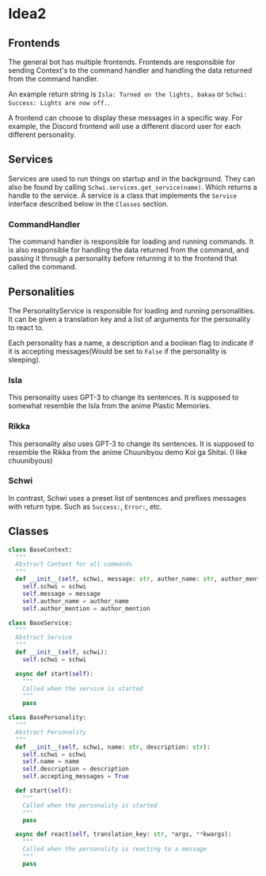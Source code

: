 # Idea2

## Frontends

The general bot has multiple frontends. Frontends are responsible for sending Context's to the command handler and
handling the data returned from the command handler.

An example return string is `Isla: Turned on the lights, bakaa` or `Schwi: Success: Lights are now off.`.

A frontend can choose to display these messages in a specific way. For example, the Discord frontend will use a
different discord user for each different personality.

## Services

Services are used to run things on startup and in the background. They can also be found by calling
`Schwi.services.get_service(name)`. Which returns a handle to the service. A service is a class that implements
the `Service` interface described below in the `Classes` section.

### CommandHandler

The command handler is responsible for loading and running commands. It is also responsible for handling the
data returned from the command, and passing it through a personality before returning it to the frontend that
called the command.

## Personalities

The PersonalityService is responsible for loading and running personalities. It can be given a translation key
and a list of arguments for the personality to react to.

Each personality has a name, a description and a boolean flag to indicate if it is accepting messages(Would be
set to `False` if the personality is sleeping).

### Isla

This personality uses GPT-3 to change its sentences. It is supposed to somewhat resemble the Isla from the
anime Plastic Memories.

### Rikka

This personality also uses GPT-3 to change its sentences. It is supposed to resemble the Rikka from the
anime Chuunibyou demo Koi ga Shitai. (I like chuunibyous)

### Schwi

In contrast, Schwi uses a preset list of sentences and prefixes messages with return type. Such as `Success:`,
`Error:`, etc.

## Classes

```py
class BaseContext:
  """
  Abstract Context for all commands
  """
  def __init__(self, schwi, message: str, author_name: str, author_mention: str):
    self.schwi = schwi
    self.message = message
    self.author_name = author_name
    self.author_mention = author_mention
```

```py
class BaseService:
  """
  Abstract Service
  """
  def __init__(self, schwi):
    self.schwi = schwi

  async def start(self):
    """
    Called when the service is started
    """
    pass
```

```py
class BasePersonality:
  """
  Abstract Personality
  """
  def __init__(self, schwi, name: str, description: str):
    self.schwi = schwi
    self.name = name
    self.description = description
    self.accepting_messages = True

  def start(self):
    """
    Called when the personality is started
    """
    pass

  async def react(self, translation_key: str, *args, **kwargs):
    """
    Called when the personality is reacting to a message
    """
    pass
```
